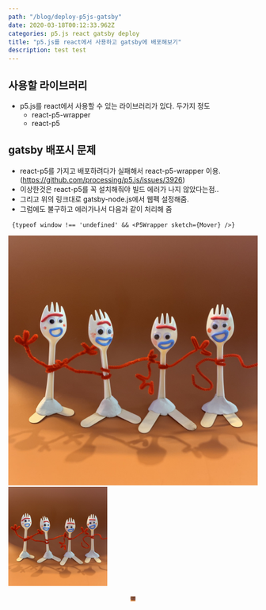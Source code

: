 ```yaml
---
path: "/blog/deploy-p5js-gatsby"
date: 2020-03-18T00:12:33.962Z
categories: p5.js react gatsby deploy
title: "p5.js를 react에서 사용하고 gatsby에 배포해보기"
description: test test
---
```

## 사용할 라이브러리
- p5.js를 react에서 사용할 수 있는 라이브러리가 있다. 두가지 정도
  + react-p5-wrapper
  + react-p5

## gatsby 배포시 문제
- react-p5를 가지고 배포하려다가 실패해서 react-p5-wrapper 이용. (https://github.com/processing/p5.js/issues/3926)
- 이상한것은 react-p5를 꼭 설치해줘야 빌드 에러가 나지 않았다는점..
- 그리고 위의 링크대로 gatsby-node.js에서 웹펙 설정해줌.
- 그럼에도 불구하고 에러가나서 다음과 같이 처리해 줌
```
 {typeof window !== 'undefined' && <P5Wrapper sketch={Mover} />}
```

![forkyImageTest](../../../images/forky.png)
<img src="../../../images/forky.png" alt="forkyImageTest" width="200"/>

<center><img src="../../../images/forky.png" width="10" height="10" alt='forkyImageTest'></center>
